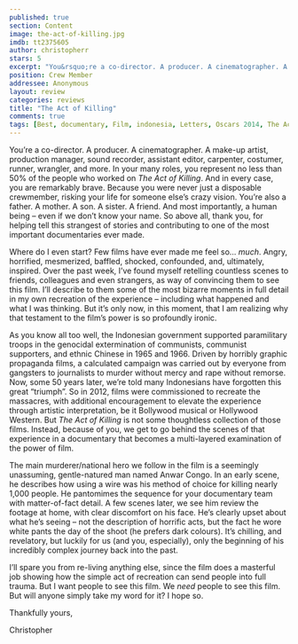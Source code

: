 ```yaml
---
published: true
section: Content
image: the-act-of-killing.jpg
imdb: tt2375605
author: christopherr
stars: 5
excerpt: "You&rsquo;re a co-director. A producer. A cinematographer. A make-up artist, production manager, sound recorder, assistant editor, carpenter, costumer, runner, wrangler, and more. In your many roles, you represent no less than 50% of the people who worked on <em>The Act of Killing</em>. And in every case, you are remarkably brave. Because you were never just a disposable crewmember, risking your life for someone else&rsquo;s crazy vision. You&rsquo;re also a father. A mother. A son. A sister. A friend. And most importantly, a human being &ndash; even if we don&rsquo;t know your name. So above all, thank you, for helping tell this strangest of stories and contributing to one of the most important documentaries ever made."
position: Crew Member
addressee: Anonymous
layout: review
categories: reviews
title: "The Act of Killing"
comments: true
tags: [Best, documentary, Film, indonesia, Letters, Oscars 2014, The Act of Killing]
---
```

<p>You&rsquo;re a co-director. A producer. A cinematographer. A make-up artist, production manager, sound recorder, assistant editor, carpenter, costumer, runner, wrangler, and more. In your many roles, you represent no less than 50% of the people who worked on <em>The Act of Killing</em>. And in every case, you are remarkably brave. Because you were never just a disposable crewmember, risking your life for someone else&rsquo;s crazy vision. You&rsquo;re also a father. A mother. A son. A sister. A friend. And most importantly, a human being &ndash; even if we don&rsquo;t know your name. So above all, thank you, for helping tell this strangest of stories and contributing to one of the most important documentaries ever made.</p>
<p>Where do I even start? Few films have ever made me feel so&hellip; <em>much</em>. Angry, horrified, mesmerized, baffled, shocked, confounded, and, ultimately, inspired. Over the past week, I&rsquo;ve found myself retelling countless scenes to friends, colleagues and even strangers, as way of convincing them to see this film. I&rsquo;ll describe to them some of the most bizarre moments in full detail in my own recreation of the experience &ndash; including what happened and what I was thinking. But it&rsquo;s only now, in this moment, that I am realizing why that testament to the film&rsquo;s power is so profoundly ironic.</p>
<p>As you know all too well, the Indonesian government supported paramilitary troops in the genocidal extermination of communists, communist supporters, and ethnic Chinese in 1965 and 1966. Driven by horribly graphic propaganda films, a calculated campaign was carried out by everyone from gangsters to journalists to murder without mercy and rape without remorse. Now, some 50 years later, we&rsquo;re told many Indonesians have forgotten this great &ldquo;triumph&rdquo;. So in 2012, films were commissioned to recreate the massacres, with additional encouragement to elevate the experience through artistic interpretation, be it Bollywood musical or Hollywood Western. But <em>The Act of Killing</em> is not some thoughtless collection of those films. Instead, because of you, we get to go behind the scenes of that experience in a documentary that becomes a multi-layered examination of the power of film.</p>
<p>The main murderer/national hero we follow in the film is a seemingly unassuming, gentle-natured man named Anwar Congo. In an early scene, he describes how using a wire was his method of choice for killing nearly 1,000 people. He pantomimes the sequence for your documentary team with matter-of-fact detail. A few scenes later, we see him review the footage at home, with clear discomfort on his face. He&rsquo;s clearly upset about what he&rsquo;s seeing &ndash; not the description of horrific acts, but the fact he wore white pants the day of the shoot (he prefers dark colours). It&rsquo;s chilling, and revelatory, but luckily for us (and you, especially), only the beginning of his incredibly complex journey back into the past.</p>
<p>I&rsquo;ll spare you from re-living anything else, since the film does a masterful job showing how the simple act of recreation can send people into full trauma. But I want people to see this film. We <em>need</em> people to see this film. But will anyone simply take my word for it? I hope so.</p>
<p>Thankfully yours,</p>
<p>Christopher&nbsp;</p>
